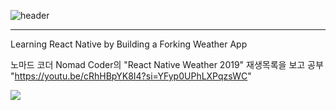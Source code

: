 ![header](https://capsule-render.vercel.app/api?type=waving&color=7AA1E1&height=130&section=header&text=Fokin%20Weather&fontSize=60&fontColor=fff)

***
Learning React Native by Building a Forking Weather App <br>

노마드 코더 Nomad Coder의 "React Native Weather 2019" 재생목록을 보고 공부 <br>
"https://youtu.be/cRhHBpYK8I4?si=YFyp0UPhLXPqzsWC"

<img src="https://capsule-render.vercel.app/api?type=waving&color=7AA1E1&height=130&section=footer" />
